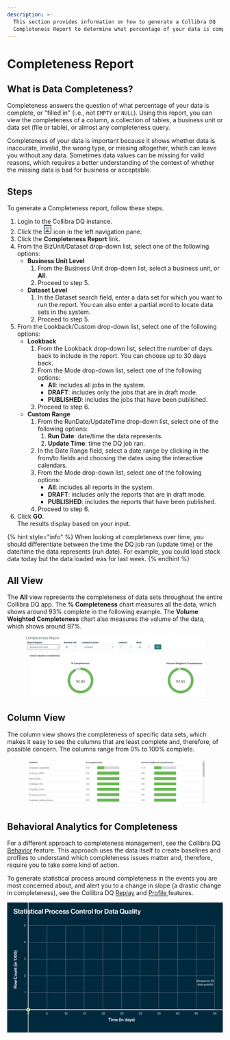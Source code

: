 ```yaml
---
description: >-
  This section provides information on how to generate a Collibra DQ
  Completeness Report to determine what percentage of your data is complete.
---
```


# Completeness Report

## What is Data Completeness?

Completeness answers the question of what percentage of your data is complete, or "filled in" (i.e., not `EMPTY` or `NULL`). Using this report, you can view the completeness of a column, a collection of tables, a business unit or data set (file or table), or almost any completeness query.

Completeness of your data is important because it shows whether data is inaccurate, invalid, the wrong type, or missing altogether, which can leave you without any data. Sometimes data values can be missing for valid reasons, which requires a better understanding of the context of whether the missing data is bad for business or acceptable.&#x20;

## Steps

To generate a Completeness report, follow these steps.

1. Login to the Collibra DQ instance.
2. Click the ![](../../.gitbook/assets/dq-reports-icon.png) icon in the left navigation pane.
3. Click the **Completeness Report** link.
4. From the BizUnit/Dataset drop-down list, select one of the following options:
   * **Business Unit Level**
     1. From the Business Unit drop-down list, select a business unit, or **All**.
     2. Proceed to step 5.
   * **Dataset Level**
     1. In the Dataset search field, enter a data set for which you want to run the report. You can also enter a partial word to locate data sets in the system.
     2. Proceed to step 5.
5. From the Lookback/Custom drop-down list, select one of the following options:
   * **Lookback**
     1. From the Lookback drop-down list, select the number of days back to include in the report. You can choose up to 30 days back.
     2. From the Mode drop-down list, select one of the following options:
        * **All**: includes all jobs in the system.
        * **DRAFT**: includes only the jobs that are in draft mode.
        * **PUBLISHED**: includes the jobs that have been published.
     3. Proceed to step 6.
   * **Custom Range**
     1. From the RunDate/UpdateTime drop-down list, select one of the following options:
        1. **Run Date**: date/time the data represents.
        2. **Update Time**: time the DQ job ran.
     2. In the Date Range field, select a date range by clicking in the from/to fields and choosing the dates using the interactive calendars.&#x20;
     3. From the Mode drop-down list, select one of the following options:
        * **All**: includes all reports in the system.
        * **DRAFT**: includes only the reports that are in draft mode.
        * **PUBLISHED**: includes the reports that have been published.
     4. Proceed to step 6.
6. Click **GO**.\
   The results display based on your input.

{% hint style="info" %}
When looking at completeness over time, you should differentiate between the time the DQ job ran (update time) or the date/time the data represents (run date). For example, you could load stock data today but the data loaded was for last week.
{% endhint %}

## All View

The **All** view represents the completeness of data sets throughout the entire Collibra DQ app. The **% Completeness** chart measures all the data, which shows around 93% complete in the following example. The **Volume Weighted Completeness** chart also measures the volume of the data, which shows around 97%.

<figure><img src="../../.gitbook/assets/dq-completeness-report.png" alt=""><figcaption></figcaption></figure>

## Column View&#x20;

The column view shows the completeness of specific data sets, which makes it easy to see the columns that are least complete and, therefore, of possible concern. The columns range from 0% to 100% complete.

<figure><img src="../../.gitbook/assets/dq-column-completeness.png" alt=""><figcaption></figcaption></figure>

## Behavioral Analytics for Completeness

For a different approach to completeness management, see the Collibra DQ [Behavior](../../dq-visuals/behaviors.md) feature. This approach uses the data itself to create baselines and profiles to understand which completeness issues matter and, therefore, require you to take some kind of action.

To generate statistical process around completeness in the events you are most concerned about, and alert you to a change in slope (a drastic change in completeness), see the Collibra DQ [Replay](../../apis-1/owlcheck-spark/owlcheck/owlcheck-backrun.md) and [Profile ](../../dq-visuals/profile.md)features.

![](<../../.gitbook/assets/Statistical Process Control for Data Quality (Animation) Aug 2021.gif>)
